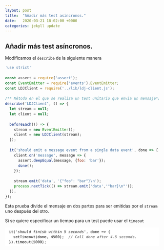 ```yaml
---
layout: post
title:  "Añadir más test asíncronos."
date:   2020-03-21 18:02:00 +0000
categories: jekyll update
---
```

## Añadir más test asíncronos.

Modificamos el `describe` de la siguiente manera

```Javascript
'use strict'

const assert = require('assert');
const EventEmitter = require('events').EventEmitter;
const LDJClient = require('../lib/ldj-client.js');

/** Método en el que se realiza un test unitario que envia un mensaje*/
describe('LDJClient', () => {
  let stream = null;
  let client = null;

  beforeEach(() => {
    stream = new EventEmitter();
    client = new LDJClient(stream);
  });
  
  it('should emit a message event from a single data event', done => {
    client.on('message', message => {
      assert.deepEqual(message, {foo: 'bar'});
      done();
    });

    stream.emit('data', '{"foo": "bar"}\n');
    process.nextTick(() => stream.emit('data','"bar}\n"'));
  });
});

```

Esta prueba divide el mensaje en dos partes para ser emitidas por el `stream` uno después del otro.

Si se quiere especificar un tiempo para un test puede usar el `timeout`

![timeout](/capturas/captura_time.png)
